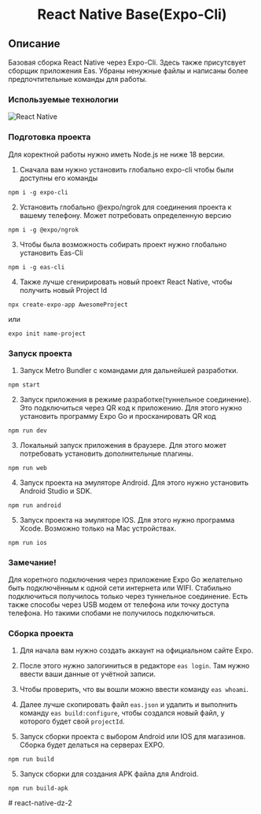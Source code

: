 <h1 align="center">React Native Base(Expo-Cli)</h1>

## Описание
Базовая сборка React Native через Expo-Cli. Здесь также присутсвует сборщик приложения Eas.
Убраны ненужные файлы и написаны более предпочтительные команды для работы. 

### Используемые технологии
![React Native](https://img.shields.io/badge/-ReactNative-black?style=flat-square&logo=React-native)

### Подготовка проекта

Для коректной работы нужно иметь Node.js не ниже 18 версии.

1. Сначала вам нужно установить глобально expo-cli чтобы были доступны его команды

```
npm i -g expo-cli
```

2. Установить глобально @expo/ngrok для соединения проекта к вашему телефону. Может потребовать определенную версию

```
npm i -g @expo/ngrok
```

3. Чтобы была возможность собирать проект нужно глобально установить Eas-Cli

```
npm i -g eas-cli
```

4. Также лучше сгенирировать новый проект React Native, чтобы получить новый Project Id

```
npx create-expo-app AwesomeProject
```

или

```
expo init name-project
```

### Запуск проекта

1. Запуск Metro Bundler с командами для дальнейшей разработки.

```
npm start
```

2. Запуск приложения в режиме разработке(туннельное соединение). Это подключиться через QR код к приложению.
Для этого нужно установить программу Expo Go и просканировать QR код

```
npm run dev
```

3. Локальный запуск приложения в браузере. Для этого может потребовать установить дополнительные плагины. 

```
npm run web
```

4. Запуск проекта на эмуляторе Android. Для этого нужно установить Android Studio и SDK.

```
npm run android
```

5. Запуск проекта на эмуляторе IOS. Для этого нужно программа Xcode. Возможно только на Mac устройствах.

```
npm run ios
```

### Замечание!
Для коретного подключения через приложение Expo Go желательно быть подключённым к одной сети интернета или WIFI.
Стабильно подключиться получилось только через туннельное соединение. Есть также способы через USB модем от телефона
или точку доступа телефона. Но такими спобами не получилось подключиться. 


### Сборка проекта

1. Для начала вам нужно создать аккаунт на официальном сайте Expo.

2. После этого нужно залогиниться в редакторе `eas login`. Там нужно ввести ваши данные от учётной записи.

3. Чтобы проверить, что вы вошли можно ввести команду `eas whoami`.

4. Далее лучше скопировать файл `eas.json` и удалить и выполнить команду `eas build:configure`, чтобы создался
новый файл, у которого будет свой `projectId`.

5. Запуск сборки проекта с выбором Android или IOS для магазинов. Сборка будет делаться на серверах EXPO.

```
npm run build
```

5. Запуск сборки для создания APK файла для Android.

```
npm run build-apk
```
#   r e a c t - n a t i v e - d z - 2  
 